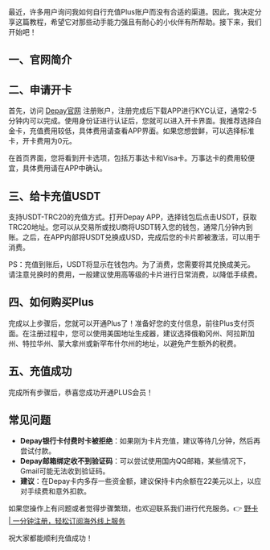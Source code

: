 最近，许多用户询问我如何自行充值Plus账户而没有合适的渠道。因此，我决定分享这篇教程，希望它对那些动手能力强且有耐心的小伙伴有所帮助。接下来，我们开始吧！

## 一、官网简介

## 二、申请开卡

首先，访问 [Depay官网](https://bit.ly/bewildcard) 注册账户，注册完成后下载APP进行KYC认证，通常2-5分钟内可以完成。使用身份证进行认证后，您就可以进入开卡界面。我推荐选择白金卡，充值费用较低，具体费用请查看APP界面。如果您想尝鲜，可以选择标准卡，开卡费用为0元。

在首页界面，您将看到开卡选项，包括万事达卡和Visa卡。万事达卡的费用较便宜，具体费用请在APP中确认。

## 三、给卡充值USDT

支持USDT-TRC20的充值方式。打开Depay APP，选择钱包后点击USDT，获取TRC20地址。您可以从交易所或找U商将USDT转入您的钱包，通常几分钟内到账。之后，在APP内部将USDT兑换成USD，完成后您的卡片即被激活，可以用于消费。

PS：充值到账后，USDT将显示在钱包内。为了消费，您需要将其兑换成美元。请注意兑换时的费用，一般建议使用高等级的卡片进行日常消费，以降低手续费。

## 四、如何购买Plus

完成以上步骤后，您就可以开通Plus了！准备好您的支付信息，前往Plus支付页面。在注册过程中，您可以使用美国地址生成器，建议选择俄勒冈州、阿拉斯加州、特拉华州、蒙大拿州或新罕布什尔州的地址，以避免产生额外的税费。

## 五、充值成功

完成所有步骤后，恭喜您成功开通PLUS会员！

## 常见问题

- **Depay银行卡付费时卡被拒绝**：如果刚为卡片充值，建议等待几分钟，然后再尝试付款。
- **Depay邮箱绑定收不到验证码**：可以尝试使用国内QQ邮箱，某些情况下，Gmail可能无法收到验证码。
- **建议**：在Depay卡内多存一些资金额，建议保持卡内余额在22美元以上，以应对手续费和意外扣款。

如果您操作上有问题或者觉得步骤繁琐，也欢迎联系我们进行代充服务。👉 [野卡 | 一分钟注册，轻松订阅海外线上服务](https://bit.ly/bewildcard)

祝大家都能顺利充值成功！